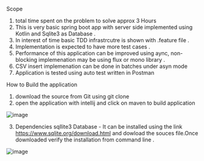 Scope 
1. total time spent on the problem to solve approx 3 Hours 
2. This is very basic spring boot app with server side implemented using Kotlin and Sqlite3 as Database .
3. In interest of time basic TDD infrastrcutre is shown with .feature file .
4. Implementation is expected to have more test cases .
5. Performance of this application can be improved using aync, non-blocking implemenation may be using flux or mono library .
6. CSV insert implemenation can be done in batches under asyn mode 
7. Application is tested using auto test written in Postman 


How to Build the application 
1. download the source from Git using git clone 
2. open the application with intellij and click on maven to build application 

 ![image](https://user-images.githubusercontent.com/14144934/123178755-76f97e80-d4ba-11eb-8149-93c8b68480dd.png)
 
 
3. Dependencies sqllite3 Database - It can be installed using the link https://www.sqlite.org/download.html and dowload the souces file.Once downloaded verify the installation from command line .


![image](https://user-images.githubusercontent.com/14144934/123178954-ea02f500-d4ba-11eb-9316-48b1b8693530.png)


